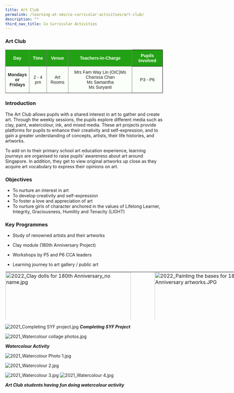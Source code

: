 ```yaml
---
title: Art Club
permalink: /learning-at-sms/co-curricular-activities/art-club/
description: ""
third_nav_title: Co Curricular Activities
---
```



### Art Club

<style type="text/css">
.tg  {border-collapse:collapse;border-spacing:0;}
.tg td{border-color:black;border-style:solid;border-width:1px;font-family:Arial, sans-serif;font-size:14px;
  overflow:hidden;padding:10px 5px;word-break:normal;}
.tg th{border-color:black;border-style:solid;border-width:1px;font-family:Arial, sans-serif;font-size:14px;
  font-weight:normal;overflow:hidden;padding:10px 5px;word-break:normal;}
.tg .tg-rk1q{background-color:#22A114;border-color:inherit;color:#FBFFFA;font-weight:bold;text-align:center;vertical-align:middle}
.tg .tg-xn89{background-color:#22A114;color:#FBFFFA;font-weight:bold;text-align:center;vertical-align:middle}
.tg .tg-ug26{background-color:#FBFFFA;border-color:inherit;color:#222;text-align:center;vertical-align:middle}
.tg .tg-xkg1{background-color:#FBFFFA;border-color:inherit;color:#222;font-weight:bold;text-align:center;vertical-align:middle}
.tg .tg-s6uv{background-color:#FBFFFA;color:#222;text-align:center;vertical-align:middle}
</style>
<table class="tg">
<thead>
  <tr>
    <th class="tg-rk1q"><span style="color:#FBFFFA;background-color:#22A114">Day</span></th>
    <th class="tg-rk1q"><span style="color:#FBFFFA;background-color:#22A114">Time</span></th>
    <th class="tg-rk1q"><span style="color:#FBFFFA;background-color:#22A114">Venue</span></th>
    <th class="tg-rk1q"><span style="color:#FBFFFA;background-color:#22A114">Teachers-In-Charge</span></th>
    <th class="tg-xn89"><span style="color:#FBFFFA;background-color:#22A114">Pupils Involved</span></th>
  </tr>
</thead>
<tbody>
  <tr>
    <td class="tg-xkg1"><span style="color:#222;background-color:#FBFFFA">Mondays</span><br><span style="color:#222;background-color:#FBFFFA">or Fridays</span></td>
    <td class="tg-ug26"><span style="color:#222;background-color:#FBFFFA">2 - 4 pm</span></td>
    <td class="tg-ug26"><span style="color:#222;background-color:#FBFFFA">Art Rooms</span></td>
    <td class="tg-ug26"><span style="color:#222;background-color:#FBFFFA">Mrs Fam Way Lin (OIC)</span>Ms Charissa Chan<br>Ms Samantha<br>Ms Suryanti</td>
    <td class="tg-s6uv"><span style="color:#222;background-color:#FBFFFA">P3 - P6</span></td>
  </tr>
</tbody>
</table>


### Introduction  


The Art Club allows pupils with a shared interest in art to gather and create art. Through the weekly sessions, the pupils explore different media such as clay, paint, watercolour, ink, and mixed media. These art projects&nbsp;provide platforms for pupils to&nbsp;enhance their creativity and self-expression, and&nbsp;to gain a greater understanding of concepts, artists, their life histories, and artworks.  

To add on to their primary school art education experience, learning journeys are organised to raise pupils’ awareness about art around Singapore.&nbsp;In addition, they get to view original artworks up close as they acquire art vocabulary to express their opinions on art.

### Objectives  


*   To nurture an interest in art&nbsp;
*   To develop creativity and self-expression
*   To foster a love and appreciation of art&nbsp;
*   To nurture girls of character anchored in the values of Lifelong Learner, Integrity, Graciousness, Humility and Tenacity (LIGHT)


### Key Programmes  


*   Study of renowned artists and their artworks
    
*   Clay module (180th&nbsp;Anniversary Project)
*   Workshops by P5 and P6 CCA leaders
    
*   Learning journey to art gallery / public art
    

  

<table style="margin: auto; outline: 0px; padding: 0px; border-collapse: collapse; clear: both; border: 1px solid transparent; table-layout: fixed; width: 880px; height: 154px;" class="ive_eobj_center ives_tab_kosong"><tbody style="margin: 0px; outline: 0px; padding: 0px;"><tr style="margin: 0px; outline: 0px; padding: 0px;"><td style="margin: 0px; outline: 0px; padding: 0px 15px 15px 0px; vertical-align: top; width: 439px;"><img style="margin: 0px 10px 0px 0px; outline: 0px; padding: 0px; border: none; max-width: 100%; float: left; width: 401px; height: 501px;" class="ive_eobj_left" alt="2022_Clay dolls for 180th Anniversary_no name.jpg" width="100%" src="/images/2022Clay%20dolls%20for%20180th%20Anniversary.jpg"><br style="margin: 0px; outline: 0px; padding: 0px;"><br style="margin: 0px; outline: 0px; padding: 0px;"><br style="margin: 0px; outline: 0px; padding: 0px;"><br style="margin: 0px; outline: 0px; padding: 0px;"><br style="margin: 0px; outline: 0px; padding: 0px;"><br style="margin: 0px; outline: 0px; padding: 0px;"><br style="margin: 0px; outline: 0px; padding: 0px;"><br style="margin: 0px; outline: 0px; padding: 0px;"><br style="margin: 0px; outline: 0px; padding: 0px;"><br style="margin: 0px; outline: 0px; padding: 0px;"><br style="margin: 0px; outline: 0px; padding: 0px;"><br style="margin: 0px; outline: 0px; padding: 0px;"><br style="margin: 0px; outline: 0px; padding: 0px;"><br style="margin: 0px; outline: 0px; padding: 0px;"><br style="margin: 0px; outline: 0px; padding: 0px;"><br style="margin: 0px; outline: 0px; padding: 0px;"><br style="margin: 0px; outline: 0px; padding: 0px;"><br style="margin: 0px; outline: 0px; padding: 0px;"><br style="margin: 0px; outline: 0px; padding: 0px;"><br style="margin: 0px; outline: 0px; padding: 0px;"><br style="margin: 0px; outline: 0px; padding: 0px;"><div style="margin: 0px; outline: 0px; padding: 0px; line-height: 24px !important; font-family: &quot;Libre Franklin&quot;, sans-serif; font-size: 17px; font-weight: 400; color: rgb(0, 0, 0); text-align: center;"><b style="margin: 0px; outline: 0px; padding: 0px;"><i style="margin: 0px; outline: 0px; padding: 0px;">Clay dolls for 180th Anniversary</i></b></div></td><td style="margin: 0px; outline: 0px; padding: 0px 15px 15px 0px; vertical-align: top; width: 440px;"><img style="margin: auto; outline: 0px; padding: 0px; border: none; max-width: 100%; clear: both; display: block; width: 356px; height: 502px;" class="ive_eobj_center" alt="2022_Painting the bases for 180th Anniversary artworks.JPG" width="100%" src="/images/2022Painting%20the%20bases%20for%20180th%20Anniversary%20artworks.jpg"><div style="margin: 0px; outline: 0px; padding: 0px; line-height: 24px !important; font-family: &quot;Libre Franklin&quot;, sans-serif; font-size: 17px; font-weight: 400; color: rgb(0, 0, 0); text-align: center;"><b style="margin: 0px; outline: 0px; padding: 0px;"><i style="margin: 0px; outline: 0px; padding: 0px;">Painting the bases for<br style="margin: 0px; outline: 0px; padding: 0px;">180th Anniversary artworks</i></b></div></td></tr><tr style="margin: 0px; outline: 0px; padding: 0px;"><td style="margin: 0px; outline: 0px; padding: 0px 15px 15px 0px; vertical-align: top;" colspan="2"><br style="margin: 0px; outline: 0px; padding: 0px;"><img style="margin: auto; outline: 0px; padding: 0px; border: none; max-width: 100%; clear: both; display: block; width: 421px; height: 421px;" class="ive_eobj_center" alt="2022_Exploring textures with twine and foil_no name.jpg" width="100%" src="/images/2022Exploring%20textures%20with%20twine%20and%20foil.jpg"><b style="margin: 0px; outline: 0px; padding: 0px;"><div style="margin: 0px; outline: 0px; padding: 0px; line-height: 24px !important; font-family: &quot;Libre Franklin&quot;, sans-serif; font-size: 17px; font-weight: 400; color: rgb(0, 0, 0); text-align: center;"><b style="margin: 0px; outline: 0px; padding: 0px;"><i style="margin: 0px; outline: 0px; padding: 0px;">Exploring textures with twine and foil</i></b></div></b></td></tr></tbody></table>

  
  

![2021_Completing SYF project.jpg](/images/2021Completing%20SYF%20project.jpg)
**_Completing SYF Project_**

![2021_Watercolour collage photos.jpg](/images/2021Watercolour%20collage%20photos.jpg)

**_Watercolour Activity_**


![2021_Watercolour Photo 1.jpg](/images/2021Watercolour%20Photo%201.jpg) 

![2021_Watercolour 2.jpg](/images/2021Watercolour%202.jpg)


![2021_Watercolour 3.jpg](/images/2021Watercolour%203.jpg)
![2021_Watercolour 4.jpg](/images/2021Watercolour%204.jpg)

_**Art Club students having fun doing watercolour activity**_
